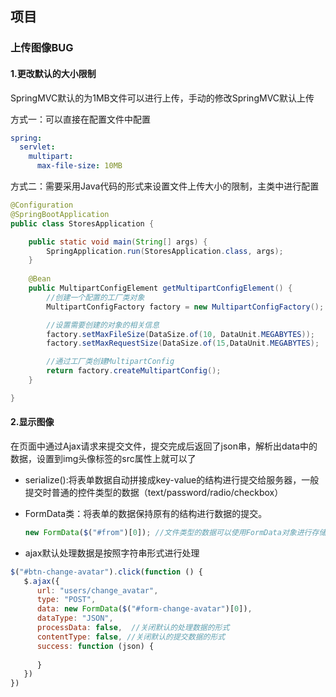 ## 项目

### 上传图像BUG

#### 1.更改默认的大小限制

SpringMVC默认的为1MB文件可以进行上传，手动的修改SpringMVC默认上传

方式一：可以直接在配置文件中配置

```yaml
spring:
  servlet:
    multipart:
      max-file-size: 10MB
```

方式二：需要采用Java代码的形式来设置文件上传大小的限制，主类中进行配置

```java
@Configuration
@SpringBootApplication
public class StoresApplication {

    public static void main(String[] args) {
        SpringApplication.run(StoresApplication.class, args);
    }
	
    @Bean
    public MultipartConfigElement getMultipartConfigElement() {
        //创建一个配置的工厂类对象
        MultipartConfigFactory factory = new MultipartConfigFactory();

        //设置需要创建的对象的相关信息
        factory.setMaxFileSize(DataSize.of(10, DataUnit.MEGABYTES));
        factory.setMaxRequestSize(DataSize.of(15,DataUnit.MEGABYTES);

        //通过工厂类创建MultipartConfig
        return factory.createMultipartConfig();
    }

}

```

#### 2.显示图像

在页面中通过Ajax请求来提交文件，提交完成后返回了json串，解析出data中的数据，设置到img头像标签的src属性上就可以了

- serialize():将表单数据自动拼接成key-value的结构进行提交给服务器，一般提交时普通的控件类型的数据（text/password/radio/checkbox）

- FormData类：将表单的数据保持原有的结构进行数据的提交。

  ```js
  new FormData($("#from")[0]); //文件类型的数据可以使用FormData对象进行存储
  ```

- ajax默认处理数据是按照字符串形式进行处理

```js
$("#btn-change-avatar").click(function () {
   $.ajax({
      url: "users/change_avatar",
      type: "POST",
      data: new FormData($("#form-change-avatar")[0]),
      dataType: "JSON",
      processData: false,  //关闭默认的处理数据的形式
      contentType: false, //关闭默认的提交数据的形式
      success: function (json) {
         
      }
   })
})
```


